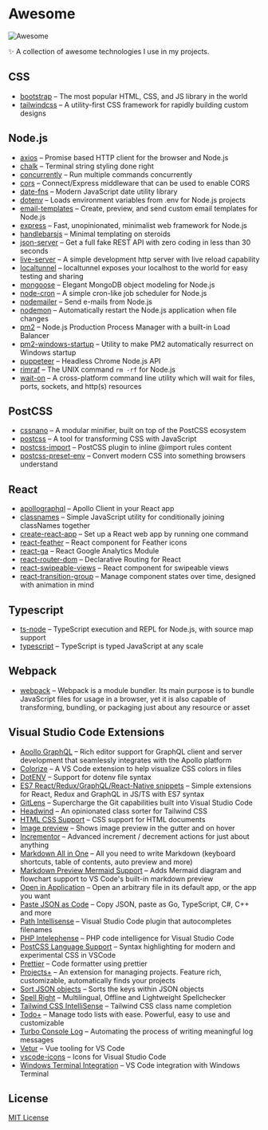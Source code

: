 # Awesome

![Awesome](https://cdn.rawgit.com/sindresorhus/awesome/d7305f38d29fed78fa85652e3a63e154dd8e8829/media/badge.svg)

✨ A collection of awesome technologies I use in my projects.

## CSS

- [bootstrap](https://getbootstrap.com) – The most popular HTML, CSS, and JS library in the world
- [tailwindcss](https://tailwindcss.com) – A utility-first CSS framework for rapidly building custom designs

## Node.js

- [axios](https://github.com/axios/axios) – Promise based HTTP client for the browser and Node.js
- [chalk](https://github.com/chalk/chalk) – Terminal string styling done right
- [concurrently](https://github.com/kimmobrunfeldt/concurrently) – Run multiple commands concurrently
- [cors](https://github.com/expressjs/cors) – Connect/Express middleware that can be used to enable CORS
- [date-fns](https://date-fns.org) – Modern JavaScript date utility library
- [dotenv](https://github.com/motdotla/dotenv) – Loads environment variables from .env for Node.js projects
- [email-templates](https://email-templates.js.org) – Create, preview, and send custom email templates for Node.js
- [express](https://expressjs.com) – Fast, unopinionated, minimalist web framework for Node.js
- [handlebarsjs](https://handlebarsjs.com) – Minimal templating on steroids
- [json-server](https://github.com/typicode/json-server) – Get a full fake REST API with zero coding in less than 30 seconds
- [live-server](https://github.com/tapio/live-server) – A simple development http server with live reload capability
- [localtunnel](https://github.com/localtunnel/localtunnel) – localtunnel exposes your localhost to the world for easy testing and sharing
- [mongoose](https://mongoosejs.com) – Elegant MongoDB object modeling for Node.js
- [node-cron](https://github.com/node-cron/node-cron) – A simple cron-like job scheduler for Node.js
- [nodemailer](https://nodemailer.com) – Send e-mails from Node.js
- [nodemon](https://github.com/remy/nodemon) – Automatically restart the Node.js application when file changes
- [pm2](https://github.com/Unitech/pm2) – Node.js Production Process Manager with a built-in Load Balancer
- [pm2-windows-startup](https://github.com/marklagendijk/node-pm2-windows-startup) – Utility to make PM2 automatically resurrect on Windows startup
- [puppeteer](https://pptr.dev) – Headless Chrome Node.js API
- [rimraf](https://github.com/isaacs/rimraf) – The UNIX command `rm -rf` for Node.js
- [wait-on](https://github.com/jeffbski/wait-on) – A cross-platform command line utility which will wait for files, ports, sockets, and http(s) resources

## PostCSS

- [cssnano](https://cssnano.co) – A modular minifier, built on top of the PostCSS ecosystem
- [postcss](https://postcss.org) – A tool for transforming CSS with JavaScript
- [postcss-import](https://github.com/postcss/postcss-import) – PostCSS plugin to inline @import rules content
- [postcss-preset-env](https://preset-env.cssdb.org/) – Convert modern CSS into something browsers understand

## React

- [apollographql](https://www.apollographql.com/docs/react) – Apollo Client in your React app
- [classnames](https://github.com/JedWatson/classnames) – Simple JavaScript utility for conditionally joining classNames together
- [create-react-app](https://create-react-app.dev) – Set up a React web app by running one command
- [react-feather](https://github.com/feathericons/react-feather) – React component for Feather icons
- [react-ga](https://github.com/react-ga/react-ga) – React Google Analytics Module
- [react-router-dom](https://reacttraining.com/react-router/web) – Declarative Routing for React
- [react-swipeable-views](https://react-swipeable-views.com) – React component for swipeable views
- [react-transition-group](https://reactcommunity.org/react-transition-group) – Manage component states over time, designed with animation in mind

## Typescript

- [ts-node](https://github.com/TypeStrong/ts-node) – TypeScript execution and REPL for Node.js, with source map support
- [typescript](https://www.typescriptlang.org) – TypeScript is typed JavaScript at any scale

## Webpack

- [webpack](https://webpack.js.org) – Webpack is a module bundler. Its main purpose is to bundle JavaScript files for usage in a browser, yet it is also capable of transforming, bundling, or packaging just about any resource or asset

## Visual Studio Code Extensions

- [Apollo GraphQL](https://marketplace.visualstudio.com/items?itemName=apollographql.vscode-apollo) – Rich editor support for GraphQL client and server development that seamlessly integrates with the Apollo platform
- [Colorize](https://marketplace.visualstudio.com/items?itemName=kamikillerto.vscode-colorize) – A VS Code extension to help visualize CSS colors in files
- [DotENV](https://marketplace.visualstudio.com/items?itemName=mikestead.dotenv) – Support for dotenv file syntax
- [ES7 React/Redux/GraphQL/React-Native snippets](https://marketplace.visualstudio.com/items?itemName=dsznajder.es7-react-js-snippets) – Simple extensions for React, Redux and GraphQL in JS/TS with ES7 syntax
- [GitLens](https://marketplace.visualstudio.com/items?itemName=eamodio.gitlens) – Supercharge the Git capabilities built into Visual Studio Code
- [Headwind](https://marketplace.visualstudio.com/items?itemName=heybourn.headwind) – An opinionated class sorter for Tailwind CSS
- [HTML CSS Support](https://marketplace.visualstudio.com/items?itemName=ecmel.vscode-html-css) – CSS support for HTML documents
- [Image preview](https://marketplace.visualstudio.com/items?itemName=kisstkondoros.vscode-gutter-preview) – Shows image preview in the gutter and on hover
- [Incrementor](https://marketplace.visualstudio.com/items?itemName=nmsmith89.incrementor) – Advanced increment / decrement actions for just about anything
- [Markdown All in One](https://marketplace.visualstudio.com/items?itemName=yzhang.markdown-all-in-one) – All you need to write Markdown (keyboard shortcuts, table of contents, auto preview and more)
- [Markdown Preview Mermaid Support](https://marketplace.visualstudio.com/items?itemName=bierner.markdown-mermaid) – Adds Mermaid diagram and flowchart support to VS Code's built-in markdown preview
- [Open in Application](https://marketplace.visualstudio.com/items?itemName=fabiospampinato.vscode-open-in-application) – Open an arbitrary file in its default app, or the app you want
- [Paste JSON as Code](https://marketplace.visualstudio.com/items?itemName=quicktype.quicktype) – Copy JSON, paste as Go, TypeScript, C#, C++ and more
- [Path Intellisense](https://marketplace.visualstudio.com/items?itemName=christian-kohler.path-intellisense) – Visual Studio Code plugin that autocompletes filenames
- [PHP Intelephense](https://marketplace.visualstudio.com/items?itemName=bmewburn.vscode-intelephense-client) – PHP code intelligence for Visual Studio Code
- [PostCSS Language Support](https://marketplace.visualstudio.com/items?itemName=csstools.postcss) – Syntax highlighting for modern and experimental CSS in VSCode
- [Prettier](https://marketplace.visualstudio.com/items?itemName=esbenp.prettier-vscode) – Code formatter using prettier
- [Projects+](https://marketplace.visualstudio.com/items?itemName=fabiospampinato.vscode-projects-plus) – An extension for managing projects. Feature rich, customizable, automatically finds your projects
- [Sort JSON objects](https://marketplace.visualstudio.com/items?itemName=richie5um2.vscode-sort-json) – Sorts the keys within JSON objects
- [Spell Right](https://marketplace.visualstudio.com/items?itemName=ban.spellright) – Multilingual, Offline and Lightweight Spellchecker
- [Tailwind CSS IntelliSense](https://marketplace.visualstudio.com/items?itemName=bradlc.vscode-tailwindcss) – Tailwind CSS class name completion
- [Todo+](https://marketplace.visualstudio.com/items?itemName=fabiospampinato.vscode-todo-plus) – Manage todo lists with ease. Powerful, easy to use and customizable
- [Turbo Console Log](https://marketplace.visualstudio.com/items?itemName=ChakrounAnas.turbo-console-log) – Automating the process of writing meaningful log messages
- [Vetur](https://marketplace.visualstudio.com/items?itemName=octref.vetur) – Vue tooling for VS Code
- [vscode-icons](https://marketplace.visualstudio.com/items?itemName=vscode-icons-team.vscode-icons) – Icons for Visual Studio Code
- [Windows Terminal Integration](https://marketplace.visualstudio.com/items?itemName=Tyriar.windows-terminal) – VS Code integration with Windows Terminal

## License

[MIT License](LICENSE.md)
